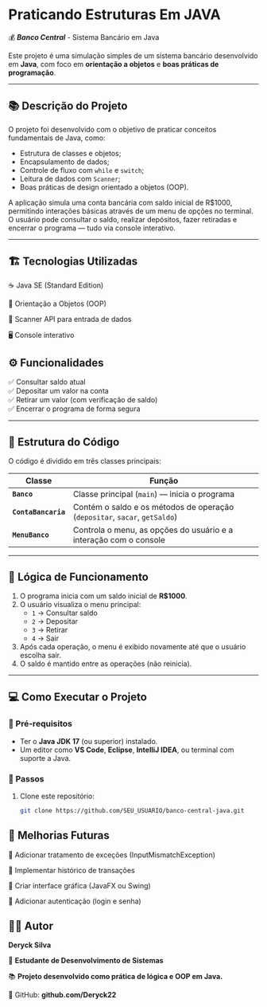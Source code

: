 # Praticando Estruturas Em JAVA

💰 ***Banco Central*** - Sistema Bancário em Java

Este projeto é uma simulação simples de um sistema bancário desenvolvido em **Java**, com foco em **orientação a objetos** e **boas práticas de programação**.  

---

## 📚 **Descrição do Projeto**

O projeto foi desenvolvido com o objetivo de praticar conceitos fundamentais de Java, como:

- Estrutura de classes e objetos;
- Encapsulamento de dados;
- Controle de fluxo com `while` e `switch`;
- Leitura de dados com `Scanner`;
- Boas práticas de design orientado a objetos (OOP).

A aplicação simula uma conta bancária com saldo inicial de R$1000, permitindo interações básicas através de um menu de opções no terminal.
O usuário pode consultar o saldo, realizar depósitos, fazer retiradas e encerrar o programa — tudo via console interativo.

---

## 🏗️ **Tecnologias Utilizadas**

☕ Java SE (Standard Edition)

🧠 Orientação a Objetos (OOP)

🧮 Scanner API para entrada de dados

🖥️ Console interativo


## ⚙️ **Funcionalidades**

✅ Consultar saldo atual  
✅ Depositar um valor na conta  
✅ Retirar um valor (com verificação de saldo)  
✅ Encerrar o programa de forma segura  

---

## 🧩 **Estrutura do Código**

O código é dividido em três classes principais:

| Classe | Função |
|---------|--------|
| **`Banco`** | Classe principal (`main`) — inicia o programa |
| **`ContaBancaria`** | Contém o saldo e os métodos de operação (`depositar`, `sacar`, `getSaldo`) |
| **`MenuBanco`** | Controla o menu, as opções do usuário e a interação com o console |

---

## 🧠 **Lógica de Funcionamento**

1. O programa inicia com um saldo inicial de **R$1000**.  
2. O usuário visualiza o menu principal:  
   - `1` → Consultar saldo  
   - `2` → Depositar  
   - `3` → Retirar  
   - `4` → Sair  
3. Após cada operação, o menu é exibido novamente até que o usuário escolha sair.  
4. O saldo é mantido entre as operações (não reinicia).

---

## 💻 **Como Executar o Projeto**

### 🔹 Pré-requisitos
- Ter o **Java JDK 17** (ou superior) instalado.
- Um editor como **VS Code**, **Eclipse**, **IntelliJ IDEA**, ou terminal com suporte a Java.

### 🔹 Passos
1. Clone este repositório:
   ```bash
   git clone https://github.com/SEU_USUARIO/banco-central-java.git

## 🧰 **Melhorias Futuras**

🔹 Adicionar tratamento de exceções (InputMismatchException)

🔹 Implementar histórico de transações

🔹 Criar interface gráfica (JavaFX ou Swing)

🔹 Adicionar autenticação (login e senha)


## 👨‍💻 Autor

**Deryck Silva**

📍 **Estudante de Desenvolvimento de Sistemas**

📚 **Projeto desenvolvido como prática de lógica e OOP em Java.**

🔗 GitHub: **github.com/Deryck22**

